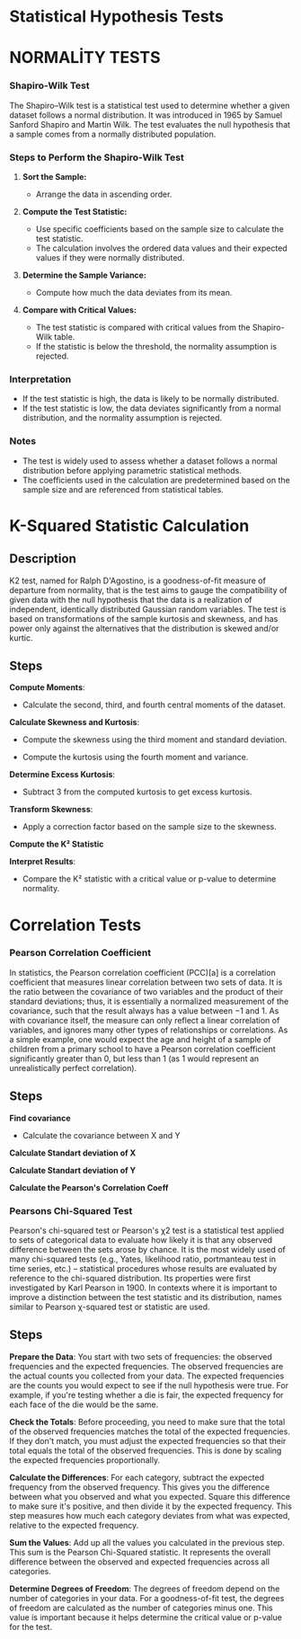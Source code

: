# Statistical Hypothesis Tests

# NORMALİTY TESTS

### Shapiro-Wilk Test

The Shapiro–Wilk test is a statistical test used to determine whether a given dataset follows a normal distribution. It was introduced in 1965 by Samuel Sanford Shapiro and Martin Wilk. The test evaluates the null hypothesis that a sample comes from a normally distributed population.

### Steps to Perform the Shapiro-Wilk Test

1. **Sort the Sample:**
   - Arrange the data in ascending order.

2. **Compute the Test Statistic:**
   - Use specific coefficients based on the sample size to calculate the test statistic.
   - The calculation involves the ordered data values and their expected values if they were normally distributed.

3. **Determine the Sample Variance:**
   - Compute how much the data deviates from its mean.

4. **Compare with Critical Values:**
   - The test statistic is compared with critical values from the Shapiro-Wilk table.
   - If the statistic is below the threshold, the normality assumption is rejected.

### Interpretation
- If the test statistic is high, the data is likely to be normally distributed.
- If the test statistic is low, the data deviates significantly from a normal distribution, and the normality assumption is rejected.

### Notes
- The test is widely used to assess whether a dataset follows a normal distribution before applying parametric statistical methods.
- The coefficients used in the calculation are predetermined based on the sample size and are referenced from statistical tables.

# K-Squared Statistic Calculation
## Description

K2 test, named for Ralph D'Agostino, is a goodness-of-fit measure of departure from normality, that is the test aims to gauge the compatibility of given data with the null hypothesis that the data is a realization of independent, identically distributed Gaussian random variables. The test is based on transformations of the sample kurtosis and skewness, and has power only against the alternatives that the distribution is skewed and/or kurtic.

## Steps

**Compute Moments**:

* Calculate the second, third, and fourth central moments of the dataset.

**Calculate Skewness and Kurtosis**:

* Compute the skewness using the third moment and standard deviation.

* Compute the kurtosis using the fourth moment and variance.

**Determine Excess Kurtosis**:

* Subtract 3 from the computed kurtosis to get excess kurtosis.

**Transform Skewness**:

* Apply a correction factor based on the sample size to the skewness.

**Compute the K² Statistic**

**Interpret Results**:

* Compare the K² statistic with a critical value or p-value to determine normality.

# Correlation Tests


### Pearson Correlation Coefficient


In statistics, the Pearson correlation coefficient (PCC)[a] is a correlation coefficient that measures linear correlation between two sets of data. It is the ratio between the covariance of two variables and the product of their standard deviations; thus, it is essentially a normalized measurement of the covariance, such that the result always has a value between −1 and 1. As with covariance itself, the measure can only reflect a linear correlation of variables, and ignores many other types of relationships or correlations. As a simple example, one would expect the age and height of a sample of children from a primary school to have a Pearson correlation coefficient significantly greater than 0, but less than 1 (as 1 would represent an unrealistically perfect correlation).

## Steps

**Find covariance**

   - Calculate the covariance between X and Y

**Calculate Standart deviation of X**

**Calculate Standart deviation of Y**

**Calculate the Pearson's Correlation Coeff**


### Pearsons Chi-Squared Test

Pearson's chi-squared test or Pearson's χ2 test is a statistical test applied to sets of categorical data to evaluate how likely it is that any observed difference between the sets arose by chance. It is the most widely used of many chi-squared tests (e.g., Yates, likelihood ratio, portmanteau test in time series, etc.) – statistical procedures whose results are evaluated by reference to the chi-squared distribution. Its properties were first investigated by Karl Pearson in 1900. In contexts where it is important to improve a distinction between the test statistic and its distribution, names similar to Pearson χ-squared test or statistic are used.

## Steps

**Prepare the Data**:
You start with two sets of frequencies: the observed frequencies and the expected frequencies. The observed frequencies are the actual counts you collected from your data. The expected frequencies are the counts you would expect to see if the null hypothesis were true. For example, if you're testing whether a die is fair, the expected frequency for each face of the die would be the same.

**Check the Totals**:
Before proceeding, you need to make sure that the total of the observed frequencies matches the total of the expected frequencies. If they don't match, you must adjust the expected frequencies so that their total equals the total of the observed frequencies. This is done by scaling the expected frequencies proportionally.

**Calculate the Differences**:
For each category, subtract the expected frequency from the observed frequency. This gives you the difference between what you observed and what you expected. Square this difference to make sure it's positive, and then divide it by the expected frequency. This step measures how much each category deviates from what was expected, relative to the expected frequency.

**Sum the Values**:
Add up all the values you calculated in the previous step. This sum is the Pearson Chi-Squared statistic. It represents the overall difference between the observed and expected frequencies across all categories.

**Determine Degrees of Freedom**:
The degrees of freedom depend on the number of categories in your data. For a goodness-of-fit test, the degrees of freedom are calculated as the number of categories minus one. This value is important because it helps determine the critical value or p-value for the test.